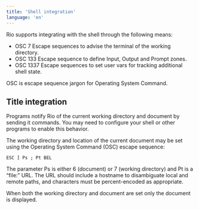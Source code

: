 ```yaml
---
title: 'Shell integration'
language: 'en'
---
```


Rio supports integrating with the shell through the following means:

- OSC 7 Escape sequences to advise the terminal of the working directory.
- OSC 133 Escape sequence to define Input, Output and Prompt zones.
- OSC 1337 Escape sequences to set user vars for tracking additional shell state.

OSC is escape sequence jargon for Operating System Command.

## Title integration

Programs notify Rio of the current working directory and document by sending it commands. You may need to configure your shell or other programs to enable this behavior.

The working directory and location of the current document may be set using the Operating System Command (OSC) escape sequence:

```
ESC ] Ps ; Pt BEL
```

The parameter Ps is either 6 (document) or 7 (working directory) and Pt is a “file:” URL. The URL should include a hostname to disambiguate local and remote paths, and characters must be percent-encoded as appropriate.

When both the working directory and document are set only the document is displayed.
